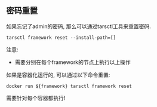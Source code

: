 
## 密码重置

如果忘记了admin的密码, 那么可以通过tarsctl工具来重置密码.

```shell
tarsctl framework reset --install-path=[]
```

注意:
- 需要分别在每个framework的节点上执行以上操作

如果是容器化运行的, 可以通过以下命令重置:

```shell
docker run ${framework} tarsctl framework reset
```

需要针对每个容器都执行!